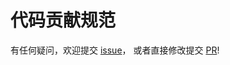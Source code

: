 # 代码贡献规范

有任何疑问，欢迎提交 [issue](https://github.com/chf007/egg-qywx/issues)，
或者直接修改提交 [PR](https://github.com/chf007/egg-qywx/pulls)!
